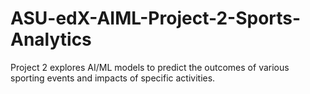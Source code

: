 # ASU-edX-AIML-Project-2-Sports-Analytics
Project 2 explores AI/ML models to predict the outcomes  of various sporting events and impacts of specific activities.
